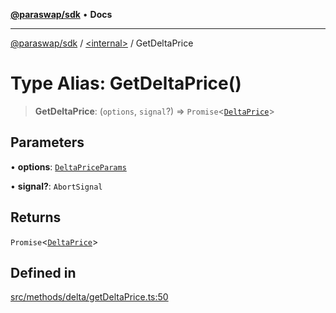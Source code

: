[**@paraswap/sdk**](../../README.md) • **Docs**

***

[@paraswap/sdk](../../globals.md) / [\<internal\>](../README.md) / GetDeltaPrice

# Type Alias: GetDeltaPrice()

> **GetDeltaPrice**: (`options`, `signal`?) => `Promise`\<[`DeltaPrice`](../../type-aliases/DeltaPrice.md)\>

## Parameters

• **options**: [`DeltaPriceParams`](../../type-aliases/DeltaPriceParams.md)

• **signal?**: `AbortSignal`

## Returns

`Promise`\<[`DeltaPrice`](../../type-aliases/DeltaPrice.md)\>

## Defined in

[src/methods/delta/getDeltaPrice.ts:50](https://github.com/paraswap/paraswap-sdk/blob/master/src/methods/delta/getDeltaPrice.ts#L50)
